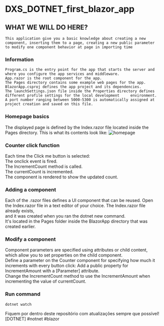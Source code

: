 # DXS_DOTNET_first_blazor_app
 
 ## WHAT WE WILL DO HERE?
    This application give you a basic knowledge about creating a new component, inserting them to a page, creating a new public parameter to modify one component behavior at page in importing time

 ### Information
    Program.cs is the entry point for the app that starts the server and where you configure the app services and middleware.  
    App.razor is the root component for the app.  
    The Pages directory contains some example web pages for the app.  
    BlazorApp.csproj defines the app project and its dependencies.  
    The launchSettings.json file inside the Properties directory defines different profile settings for the local development     environment. A port number ranging between 5000-5300 is automatically assigned at project creation and saved on this file.    

### Homepage basics
The displayed page is defined by the Index.razor file located inside the Pages directory. This is what its contents look like:
![homepage](https://dotnet.microsoft.com/static/images/screenshot-blazor-tutorial-run.png?v=ML-XF4Mca53pi6FrhnsZvQeYyL-C6Yc-3BDlKLPvGDY)

### Counter click function
Each time the Click me button is selected:  
    The onclick event is fired.  
    The IncrementCount method is called.  
    The currentCount is incremented.  
    The component is rendered to show the updated count.  

### Adding a component
Each of the .razor files defines a UI component that can be reused.
    Open the Index.razor file in a text editor of your choice. The Index.razor file already exists,  
    and it was created when you ran the dotnet new command.  
    It's located in the Pages folder inside the BlazorApp directory that was created earlier.  

### Modify a component
Component parameters are specified using attributes or child content, which allow you to set properties on the child component.  
Define a parameter on the Counter component for specifying how much it increments with every button click:
    Add a public property for IncrementAmount with a [Parameter] attribute.  
    Change the IncrementCount method to use the IncrementAmount when incrementing the value of currentCount.  

### Run command
    dotnet watch

Fiquem por dentro deste repositório com atualizações sempre que possível!  
[DOTNET] #notnet #blazor
